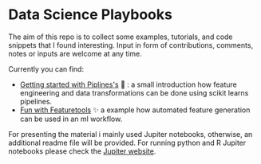 # Data Science Playbooks

The aim of this repo is to collect some examples, tutorials, and code snippets that I found interesting. Input in form of contributions, comments, notes or inputs are welcome at any time.

Currently you can find:
- [Getting started with Piplines's](https://nbviewer.org/github/holzben/data-science-playbooks/blob/main/piplines_v1.ipynb) :wrench: : a small introduction how feature engineering and data transformations can be done using scikit learns pipelines.
- [Fun with Featuretools](https://nbviewer.org/github/holzben/data-science-playbooks/blob/main/featuretools_v1.ipynb) :sparkles: a example how automated feature generation can be used in an ml workflow.


For presenting the material i mainly used Jupiter notebooks, otherwise, an additional readme file will be provided. For running python and R Jupiter notebooks please check the [Jupiter website](https://docs.jupyter.org/en/latest/running.html).
